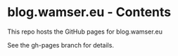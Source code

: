 # blog.wamser.eu - Contents

This repo hosts the GitHub pages for blog.wamser.eu

See the gh-pages branch for details.

